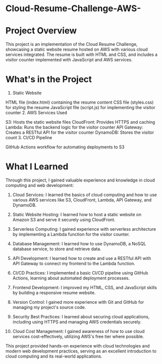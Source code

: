 # Cloud-Resume-Challenge-AWS-
# Project Overview
This project is an implementation of the Cloud Resume Challenge, showcasing a static website resume hosted on AWS with various cloud services integrated. The resume is built with HTML and CSS, and includes a visitor counter implemented with JavaScript and AWS services.

# What's in the Project
1. Static Website

  HTML file (index.html) containing the resume content
  CSS file (styles.css) for styling the resume
  JavaScript file (script.js) for implementing the visitor counter
2. AWS Services Used

  S3: Hosts the static website files
  CloudFront: Provides HTTPS and caching
  Lambda: Runs the backend logic for the visitor counter
  API Gateway: Creates a RESTful API for the visitor counter
  DynamoDB: Stores the visitor count
3. CI/CD Pipeline

  GitHub Actions workflow for automating deployments to S3
# What I Learned
Through this project, I gained valuable experience and knowledge in cloud computing and web development:

  1. Cloud Services: I learned the basics of cloud computing and how to use various AWS services like S3,     CloudFront, Lambda, API Gateway, and DynamoDB.

  2. Static Website Hosting: I learned how to host a static website on Amazon S3 and serve it securely using CloudFront.

  3. Serverless Computing: I gained experience with serverless architecture by implementing a Lambda function for the visitor counter.

  4. Database Management: I learned how to use DynamoDB, a NoSQL database service, to store and retrieve data.

  5. API Development: I learned how to create and use a RESTful API with API Gateway to connect my frontend to the Lambda function.

  6. CI/CD Practices: I implemented a basic CI/CD pipeline using GitHub Actions, learning about automated deployment processes.

  7. Frontend Development: I improved my HTML, CSS, and JavaScript skills by building a responsive resume website.

  8. Version Control: I gained more experience with Git and GitHub for managing my project's source code.

  9. Security Best Practices: I learned about securing cloud applications, including using HTTPS and managing AWS credentials securely.

  10. Cloud Cost Management: I gained awareness of how to use cloud services cost-effectively, utilizing AWS's free tier where possible.

This project provided hands-on experience with cloud technologies and modern web development practices, serving as an excellent introduction to cloud computing and its real-world applications.
